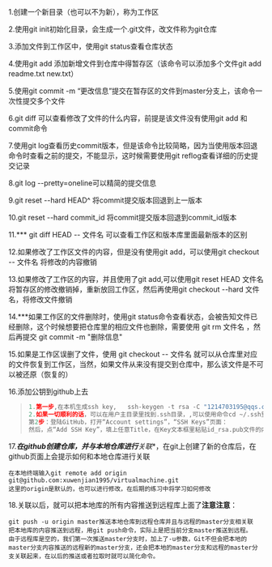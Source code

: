 1.创建一个新目录（也可以不为新），称为工作区

2.使用git init初始化目录，会生成一个.git文件，改文件称为git仓库

3.添加文件到工作区中，使用git status查看仓库状态

4.使用git add 添加新增文件到仓库中得暂存区（该命令可以添加多个文件git add readme.txt new.txt）

5.使用git commit -m “更改信息”提交在暂存区的文件到master分支上，该命令一次性提交多个文件

6.git diff 可以查看修改了文件的什么内容，前提是该文件没有使用git add 和commit命令

7.使用git log查看历史commit版本，但是该命令比较简略，因为当使用版本回退命令时查看之前的提交，不能显示，这时候需要使用git reflog查看详细的历史提交记录

8.git log  --pretty=oneline可以精简的提交信息

9.git reset --hard HEAD^ 将commit提交版本回退到上一版本

10.git reset --hard commit_id 将commit提交版本回退到commit_id版本

11.*** git diff HEAD -- 文件名 可以查看工作区和版本库里面最新版本的区别

12.如果修改了工作区文件的内容，但是没有使用git add，可以使用git checkout -- 文件名   将修改的内容撤销

13.如果修改了工作区的内容，并且使用了git add,可以使用git reset HEAD 文件名  将暂存区的修改撤销掉，重新放回工作区，然后再使用git checkout --hard 文件名，将修改文件撤销

14.***如果工作区的文件删除时，使用git status命令查看状态，会被告知文件已经删除，这个时候想要把仓库里的相应文件也删除，需要使用 git rm 文件名 ，然后再提交 git commit -m "删除信息"

15.如果是工作区误删了文件，使用 git checkout -- 文件名 就可以从仓库里对应的文件恢复到工作区，当然，如果文件从来没有提交到仓库中，那么该文件是不可以被还原（恢复的）

16.添加公钥到github上去

> ~~~python
> 1.第一步,在本机生成ssh key,   ssh-keygen -t rsa -C "1214703195@qqs.com"
> 2.如果一切顺利的话，可以在用户主目录里找到.ssh目录，,可以使用命令cd ~/.ssh里面有id_rsa和id_rsa.pub两个文件，这两个就是SSH Key的秘钥对，id_rsa是私钥，不能泄露出去，id_rsa.pub是公钥，可以放心地告诉任何人。
> 第2步：登陆GitHub，打开“Account settings”，“SSH Keys”页面：
> 然后，点“Add SSH Key”，填上任意Title，在Key文本框里粘贴id_rsa.pub文件的内容：
> ~~~

17.***在github创建仓库，并与本地仓库进行**关联**，在git上创建了新的仓库后，在github页面上会提示如何和本地仓库进行关联

~~~
在本地终端输入git remote add origin git@github.com:xuwenjian1995/virtualmachine.git
这里的origin是默认的，也可以进行修改，在后期的练习中将学习如何修改
~~~

18.关联以后，就可以把本地库的所有内容推送到远程库上面了**注意注意**：

~~~
git push -u origin master推送本地仓库到远程仓库并且与远程的master分支相关联
把本地库的内容推送到远程，用git push命令，实际上是把当前分支master推送到远程。
由于远程库是空的，我们第一次推送master分支时，加上了-u参数，Git不但会把本地的master分支内容推送的远程新的master分支，还会把本地的master分支和远程的master分支关联起来，在以后的推送或者拉取时就可以简化命令。
~~~





